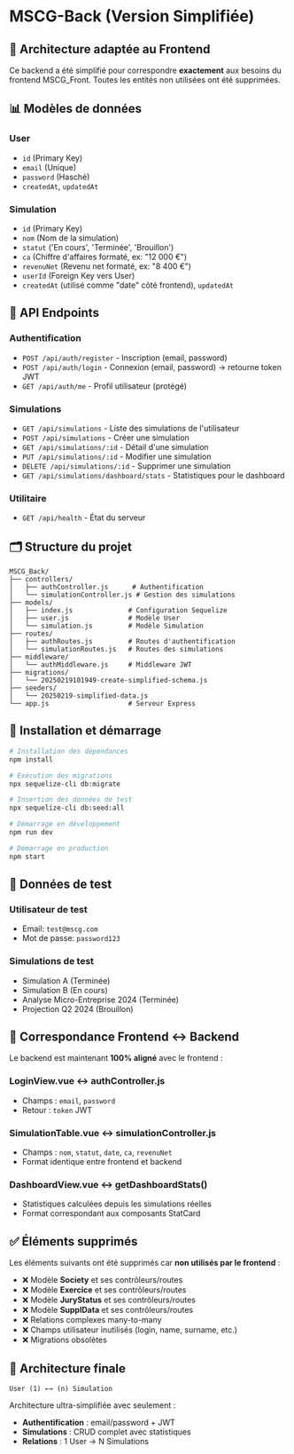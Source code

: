 # MSCG-Back (Version Simplifiée)

## 🎯 Architecture adaptée au Frontend

Ce backend a été simplifié pour correspondre **exactement** aux besoins du frontend MSCG_Front. Toutes les entités non utilisées ont été supprimées.

## 📊 Modèles de données

### **User**
- `id` (Primary Key)
- `email` (Unique)
- `password` (Hasché)
- `createdAt`, `updatedAt`

### **Simulation**
- `id` (Primary Key)
- `nom` (Nom de la simulation)
- `statut` ('En cours', 'Terminée', 'Brouillon')
- `ca` (Chiffre d'affaires formaté, ex: "12 000 €")
- `revenuNet` (Revenu net formaté, ex: "8 400 €")
- `userId` (Foreign Key vers User)
- `createdAt` (utilisé comme "date" côté frontend), `updatedAt`

## 🔌 API Endpoints

### **Authentification**
- `POST /api/auth/register` - Inscription (email, password)
- `POST /api/auth/login` - Connexion (email, password) → retourne token JWT
- `GET /api/auth/me` - Profil utilisateur (protégé)

### **Simulations**
- `GET /api/simulations` - Liste des simulations de l'utilisateur
- `POST /api/simulations` - Créer une simulation
- `GET /api/simulations/:id` - Détail d'une simulation
- `PUT /api/simulations/:id` - Modifier une simulation
- `DELETE /api/simulations/:id` - Supprimer une simulation
- `GET /api/simulations/dashboard/stats` - Statistiques pour le dashboard

### **Utilitaire**
- `GET /api/health` - État du serveur

## 🗂️ Structure du projet

```
MSCG_Back/
├── controllers/
│   ├── authController.js      # Authentification
│   └── simulationController.js # Gestion des simulations
├── models/
│   ├── index.js              # Configuration Sequelize
│   ├── user.js               # Modèle User
│   └── simulation.js         # Modèle Simulation
├── routes/
│   ├── authRoutes.js         # Routes d'authentification
│   └── simulationRoutes.js   # Routes des simulations
├── middleware/
│   └── authMiddleware.js     # Middleware JWT
├── migrations/
│   └── 20250219101949-create-simplified-schema.js
├── seeders/
│   └── 20250219-simplified-data.js
└── app.js                    # Serveur Express
```

## 🚀 Installation et démarrage

```bash
# Installation des dépendances
npm install

# Exécution des migrations
npx sequelize-cli db:migrate

# Insertion des données de test
npx sequelize-cli db:seed:all

# Démarrage en développement
npm run dev

# Démarrage en production
npm start
```

## 🧪 Données de test

### **Utilisateur de test**
- Email: `test@mscg.com`
- Mot de passe: `password123`

### **Simulations de test**
- Simulation A (Terminée)
- Simulation B (En cours)
- Analyse Micro-Entreprise 2024 (Terminée)
- Projection Q2 2024 (Brouillon)

## 🔄 Correspondance Frontend ↔ Backend

Le backend est maintenant **100% aligné** avec le frontend :

### **LoginView.vue** ↔ **authController.js**
- Champs : `email`, `password`
- Retour : `token` JWT

### **SimulationTable.vue** ↔ **simulationController.js**
- Champs : `nom`, `statut`, `date`, `ca`, `revenuNet`
- Format identique entre frontend et backend

### **DashboardView.vue** ↔ **getDashboardStats()**
- Statistiques calculées depuis les simulations réelles
- Format correspondant aux composants StatCard

## ✅ Éléments supprimés

Les éléments suivants ont été supprimés car **non utilisés par le frontend** :

- ❌ Modèle **Society** et ses contrôleurs/routes
- ❌ Modèle **Exercice** et ses contrôleurs/routes  
- ❌ Modèle **JuryStatus** et ses contrôleurs/routes
- ❌ Modèle **SupplData** et ses contrôleurs/routes
- ❌ Relations complexes many-to-many
- ❌ Champs utilisateur inutilisés (login, name, surname, etc.)
- ❌ Migrations obsolètes

## 🎯 Architecture finale

```
User (1) ←→ (n) Simulation
```

Architecture ultra-simplifiée avec seulement :
- **Authentification** : email/password + JWT
- **Simulations** : CRUD complet avec statistiques
- **Relations** : 1 User → N Simulations
